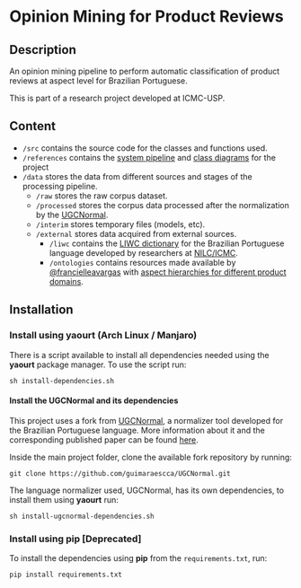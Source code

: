 # Opinion Mining for Product Reviews

## Description

An opinion mining pipeline to perform automatic classification of product reviews at aspect level for Brazilian Portuguese.

This is part of a research project developed at ICMC-USP.

## Content
- `/src` contains the source code for the classes and functions used.
- `/references` contains the [system pipeline](https://github.com/guimaraescca/opinion-mining-for-product-reviews/blob/master/references/diagrams/system-flowchart.png) and [class diagrams](https://github.com/guimaraescca/opinion-mining-for-product-reviews/blob/master/references/diagrams/class-diagram.png) for the project
- `/data` stores the data from different sources and stages of the processing pipeline.
  - `/raw` stores the raw corpus dataset.
  - `/processed` stores the corpus data processed after the normalization by the [UGCNormal](https://github.com/avanco/UGCNormal/).
  - `/interim` stores temporary files (models, etc).
  - `/external` stores data acquired from external sources.
    - `/liwc` contains the [LIWC dictionary](http://www.nilc.icmc.usp.br/nilc/index.php/tools-and-resources) for the Brazilian Portuguese language developed by researchers at [NILC/ICMC](www.nilc.icmc.usp.br/).
    - `/ontologies` contains resources made available by [@francielleavargas](https://github.com/francielleavargas) with [aspect hierarchies for different product domains](https://github.com/francielleavargas/Aspect-based-Opinion-Mining).

## Installation

### Install using yaourt (Arch Linux / Manjaro)

There is a script available to install all dependencies needed using the **yaourt** package manager. To use the script run:

`sh install-dependencies.sh`

#### Install the UGCNormal and its dependencies

This project uses a fork from [UGCNormal](https://github.com/avanco/UGCNormal/), a normalizer tool developed for the Brazilian Portuguese language. More information about it and the corresponding published paper can be found [here](https://github.com/avanco/UGCNormal/).

Inside the main project folder, clone the available fork repository by running:

`git clone https://github.com/guimaraescca/UGCNormal.git`

The language normalizer used, UGCNormal, has its own dependencies, to install them using **yaourt** run:

`sh install-ugcnormal-dependencies.sh `

### Install using pip [Deprecated]

To install the dependencies using **pip** from the `requirements.txt`, run:

`pip install requirements.txt`
